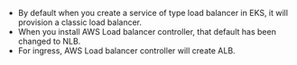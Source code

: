 - By default when you create a service of type load balancer in EKS, it will provision a classic load balancer.
- When you install AWS Load balancer controller, that default has been changed to NLB.
- For ingress, AWS Load balancer controller will create ALB.
